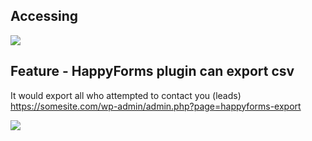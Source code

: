## Accessing
![](4toLLbm.png)


## Feature - HappyForms plugin can export csv
It would export all who attempted to contact you (leads)
https://somesite.com/wp-admin/admin.php?page=happyforms-export

![](Yl3OCZV.png)
